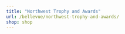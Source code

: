 ```yaml
---
title: "Northwest Trophy and Awards"
url: /bellevue/northwest-trophy-and-awards/
shop: shop
---
```

